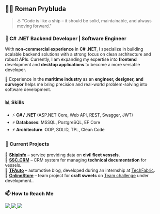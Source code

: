 ## 👨‍💻 **Roman Prybluda**
> ⚓ "Code is like a ship – it should be solid, maintainable, and always moving forward."
### 🚀 C# .NET Backend Developer | Software Engineer

With **non-commercial experience** in **C# .NET**, I specialize in building scalable backend solutions with a strong focus on clean architecture and robust APIs. Currently, I am expanding my expertise into **frontend** development and **desktop applications** to become a more versatile developer.

🔹 Experience in the **maritime industry** as an **engineer, designer, and surveyor** helps me bring precision and real-world problem-solving into software development.  

### 📊 **Skills**
- ⚡ **C# / .NET** (ASP.NET Core, Web API, REST, Swagger, JWT)  
- ⚡ **Databases**: MSSQL, PostgreSQL, EF Core  
- ⚡ **Architecture**: OOP, SOLID, TPL, Clean Code

### 🌟 **Current Projects**
🚢 **[ShipInfo](https://github.com/RomanPrybluda/ShipInfo)** – service providing data on **civil fleet vessels**.  
📑 **[SSC_CRM](https://github.com/RomanPrybluda/SSC_CRM)** – CRM system for managing **technical documentation** for vessels.  
🚗 **[TFAuto](https://github.com/RomanPrybluda/TFAuto)** – automotive blog, developed during an internship at [TechFabric](https://www.techfabric.com/).  
🍫 **[OnlineStore](https://github.com/RomanPrybluda/OnlineStore)** – team project for **craft sweets** on [Team challenge](https://teamchallenge.io/) under development..  

### 📫 **How to Reach Me**  
<p align="left">
  <a href="https://www.linkedin.com/in/romanprybluda/">
    <img src="https://img.shields.io/badge/LinkedIn-0077B5?style=for-the-badge&logo=linkedin&logoColor=white"/>
  </a>
  <a href="mailto:r.prybluda.dev@gmail.com">
    <img src="https://img.shields.io/badge/Gmail-D14836?style=for-the-badge&logo=gmail&logoColor=white"/>
  </a>
  <a href="https://t.me/RPrybluda">
    <img src="https://img.shields.io/badge/Telegram-26A5E4?style=for-the-badge&logo=telegram&logoColor=white"/>
  </a>
</p>
